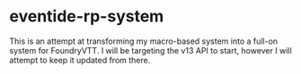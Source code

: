 # eventide-rp-system
This is an attempt at transforming my macro-based system into a full-on system for FoundryVTT. I will be targeting the v13 API to start, however I will attempt to keep it updated from there.
